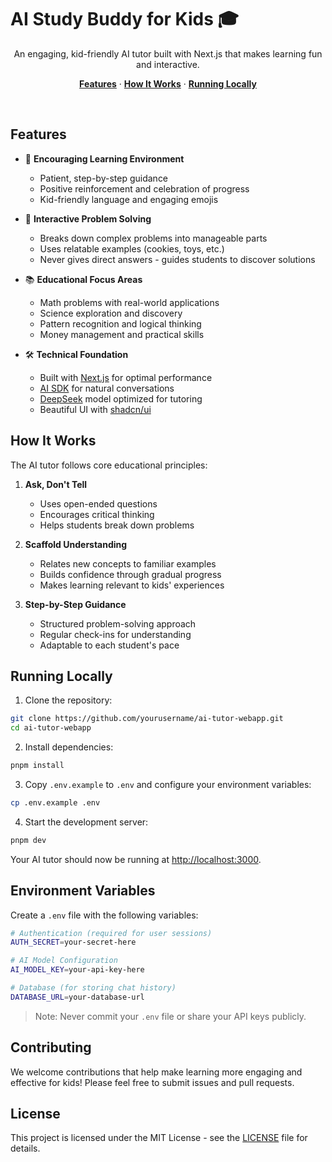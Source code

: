 # AI Study Buddy for Kids 🎓

<p align="center">
  An engaging, kid-friendly AI tutor built with Next.js that makes learning fun and interactive.
</p>

<p align="center">
  <a href="#features"><strong>Features</strong></a> ·
  <a href="#how-it-works"><strong>How It Works</strong></a> ·
  <a href="#running-locally"><strong>Running Locally</strong></a>
</p>
<br/>

## Features

- 🤗 **Encouraging Learning Environment**
  - Patient, step-by-step guidance
  - Positive reinforcement and celebration of progress
  - Kid-friendly language and engaging emojis

- 🧩 **Interactive Problem Solving**
  - Breaks down complex problems into manageable parts
  - Uses relatable examples (cookies, toys, etc.)
  - Never gives direct answers - guides students to discover solutions

- 📚 **Educational Focus Areas**
  - Math problems with real-world applications
  - Science exploration and discovery
  - Pattern recognition and logical thinking
  - Money management and practical skills

- 🛠️ **Technical Foundation**
  - Built with [Next.js](https://nextjs.org) for optimal performance
  - [AI SDK](https://sdk.vercel.ai/docs) for natural conversations
  - [DeepSeek](https://deepseek.ai) model optimized for tutoring
  - Beautiful UI with [shadcn/ui](https://ui.shadcn.com)

## How It Works

The AI tutor follows core educational principles:

1. **Ask, Don't Tell**
   - Uses open-ended questions
   - Encourages critical thinking
   - Helps students break down problems

2. **Scaffold Understanding**
   - Relates new concepts to familiar examples
   - Builds confidence through gradual progress
   - Makes learning relevant to kids' experiences

3. **Step-by-Step Guidance**
   - Structured problem-solving approach
   - Regular check-ins for understanding
   - Adaptable to each student's pace

## Running Locally

1. Clone the repository:
```bash
git clone https://github.com/yourusername/ai-tutor-webapp.git
cd ai-tutor-webapp
```

2. Install dependencies:
```bash
pnpm install
```

3. Copy `.env.example` to `.env` and configure your environment variables:
```bash
cp .env.example .env
```

4. Start the development server:
```bash
pnpm dev
```

Your AI tutor should now be running at [http://localhost:3000](http://localhost:3000).

## Environment Variables

Create a `.env` file with the following variables:

```bash
# Authentication (required for user sessions)
AUTH_SECRET=your-secret-here

# AI Model Configuration
AI_MODEL_KEY=your-api-key-here

# Database (for storing chat history)
DATABASE_URL=your-database-url
```

> Note: Never commit your `.env` file or share your API keys publicly.

## Contributing

We welcome contributions that help make learning more engaging and effective for kids! Please feel free to submit issues and pull requests.

## License

This project is licensed under the MIT License - see the [LICENSE](LICENSE) file for details.
